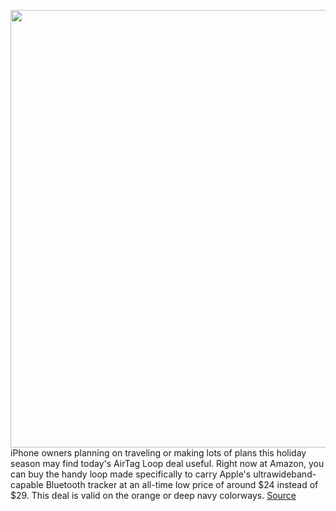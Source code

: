 <img src='https://cdn.vox-cdn.com/thumbor/-RdGzbFEDPbxwxP261nshsclFZk=/0x0:2040x1360/1200x800/filters:focal(857x517:1183x843)/cdn.vox-cdn.com/uploads/chorus_image/image/70104694/vpavic_4547_20210421_0070.0.jpg' width='700px' /><br/>
iPhone owners planning on traveling or making lots of plans this holiday season may find today's AirTag Loop deal useful. Right now at Amazon, you can buy the handy loop made specifically to carry Apple's ultrawideband-capable Bluetooth tracker at an all-time low price of around $24 instead of $29. This deal is valid on the orange or deep navy colorways.
<a href='https://www.theverge.com/good-deals/2021/11/6/22765943/apple-airtag-hitman-3-gopro-hero-10-black-xbox-elite-series-2-controller-amazon-omni-fire-deal-sale'> Source <a/>